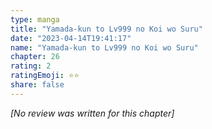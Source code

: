 ```yaml
---
type: manga
title: "Yamada-kun to Lv999 no Koi wo Suru"
date: "2023-04-14T19:41:17"
name: "Yamada-kun to Lv999 no Koi wo Suru"
chapter: 26
rating: 2
ratingEmoji: ⭐️⭐️
share: false
---
```


_[No review was written for this chapter]_
